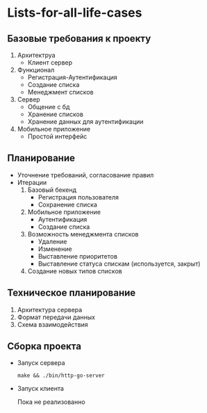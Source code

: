 # Lists-for-all-life-cases

## Базовые требования к проекту
1.  Архитектруа
    -  Клиент сервер
2.  Функционал
    - Регистрация-Аутентификация
    - Создание списка
    - Менеджмент списков
3.  Сервер
    -  Общение с бд
      -  Хранение списков
      - Хранение данных для аутентификации
4.  Мобильное приложение
    -  Простой интерфейс

## Планирование
  -  Уточнение требований, согласование правил
  -  Итерации
     1. Базовый бекенд
        - Регистрация пользователя
        - Сохранение списка
     2. Мобильное приложение
        - Аутентификация
        - Создание списка
     3. Возможность менеджмента списков
        - Удаление
        - Изменение
        - Выставление приоритетов
        - Выставление статуса спискам (используется, закрыт)
     4. Создание новых типов списков
   
## Техническое планирование
  1.  Архитектура сервера
  2.  Формат передачи данных
  3.  Схема взаимодействия

## Сборка проекта
  -  Запуск сервера

      `make && ./bin/http-go-server`
  -  Запуск клиента
    
      Пока не реализованно 
    
